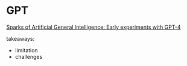 # GPT

[Sparks of Artificial General Intelligence: Early experiments with GPT-4](https://arxiv.org/abs/2303.12712)

takeaways:

- limitation
- challenges
